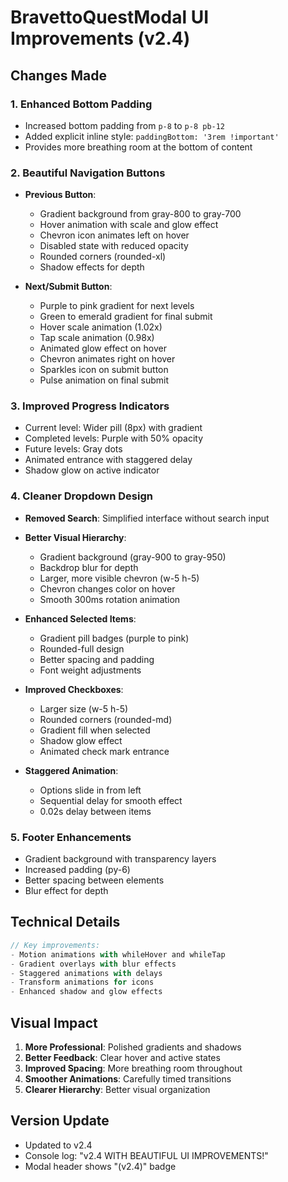 # BravettoQuestModal UI Improvements (v2.4)

## Changes Made

### 1. Enhanced Bottom Padding
- Increased bottom padding from `p-8` to `p-8 pb-12`
- Added explicit inline style: `paddingBottom: '3rem !important'`
- Provides more breathing room at the bottom of content

### 2. Beautiful Navigation Buttons
- **Previous Button**:
  - Gradient background from gray-800 to gray-700
  - Hover animation with scale and glow effect
  - Chevron icon animates left on hover
  - Disabled state with reduced opacity
  - Rounded corners (rounded-xl)
  - Shadow effects for depth

- **Next/Submit Button**:
  - Purple to pink gradient for next levels
  - Green to emerald gradient for final submit
  - Hover scale animation (1.02x)
  - Tap scale animation (0.98x)
  - Animated glow effect on hover
  - Chevron animates right on hover
  - Sparkles icon on submit button
  - Pulse animation on final submit

### 3. Improved Progress Indicators
- Current level: Wider pill (8px) with gradient
- Completed levels: Purple with 50% opacity
- Future levels: Gray dots
- Animated entrance with staggered delay
- Shadow glow on active indicator

### 4. Cleaner Dropdown Design
- **Removed Search**: Simplified interface without search input
- **Better Visual Hierarchy**:
  - Gradient background (gray-900 to gray-950)
  - Backdrop blur for depth
  - Larger, more visible chevron (w-5 h-5)
  - Chevron changes color on hover
  - Smooth 300ms rotation animation

- **Enhanced Selected Items**:
  - Gradient pill badges (purple to pink)
  - Rounded-full design
  - Better spacing and padding
  - Font weight adjustments

- **Improved Checkboxes**:
  - Larger size (w-5 h-5)
  - Rounded corners (rounded-md)
  - Gradient fill when selected
  - Shadow glow effect
  - Animated check mark entrance

- **Staggered Animation**:
  - Options slide in from left
  - Sequential delay for smooth effect
  - 0.02s delay between items

### 5. Footer Enhancements
- Gradient background with transparency layers
- Increased padding (py-6)
- Better spacing between elements
- Blur effect for depth

## Technical Details

```typescript
// Key improvements:
- Motion animations with whileHover and whileTap
- Gradient overlays with blur effects
- Staggered animations with delays
- Transform animations for icons
- Enhanced shadow and glow effects
```

## Visual Impact

1. **More Professional**: Polished gradients and shadows
2. **Better Feedback**: Clear hover and active states
3. **Improved Spacing**: More breathing room throughout
4. **Smoother Animations**: Carefully timed transitions
5. **Clearer Hierarchy**: Better visual organization

## Version Update
- Updated to v2.4
- Console log: "v2.4 WITH BEAUTIFUL UI IMPROVEMENTS!"
- Modal header shows "(v2.4)" badge 